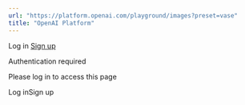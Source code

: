 ```yaml
---
url: "https://platform.openai.com/playground/images?preset=vase"
title: "OpenAI Platform"
---
```


Log in [Sign up](https://platform.openai.com/signup)

Authentication required

Please log in to access this page

Log inSign up